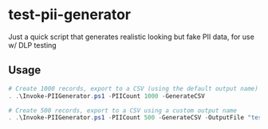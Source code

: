 # test-pii-generator

Just a quick script that generates realistic looking but fake PII data, for use w/ DLP testing

## Usage

```PowerShell
# Create 1000 records, export to a CSV (using the default output name)
. .\Invoke-PIIGenerator.ps1 -PIICount 1000 -GenerateCSV

# Create 500 records, export to a CSV using a custom output name
. .\Invoke-PIIGenerator.ps1 -PIICount 500 -GenerateCSV -OutputFile "test-PII-500.csv"
```
